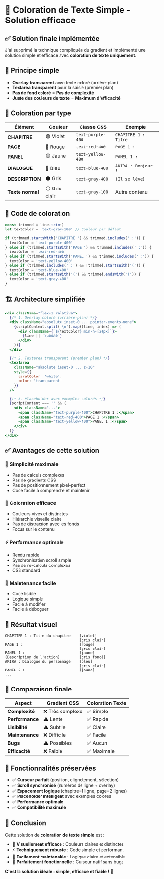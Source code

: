 # 🎨 Coloration de Texte Simple - Solution efficace

## ✅ **Solution finale implémentée**

J'ai supprimé la technique compliquée du gradient et implémenté une solution simple et efficace avec **coloration de texte uniquement**.

## 🎯 **Principe simple**

- **Overlay transparent** avec texte coloré (arrière-plan)
- **Textarea transparent** pour la saisie (premier plan)
- **Pas de fond coloré** = **Pas de complexité**
- **Juste des couleurs de texte** = **Maximum d'efficacité**

## 🎨 **Coloration par type**

| Élément | Couleur | Classe CSS | Exemple |
|---------|---------|------------|---------|
| **CHAPITRE** | 🟣 Violet | `text-purple-400` | `CHAPITRE 1 : Titre` |
| **PAGE** | 🔴 Rouge | `text-red-400` | `PAGE 1 :` |
| **PANEL** | 🟡 Jaune | `text-yellow-400` | `PANEL 1 :` |
| **DIALOGUE** | 🔵 Bleu | `text-blue-400` | `AKIRA : Bonjour !` |
| **DESCRIPTION** | ⚫ Gris | `text-gray-400` | `(Il se lève)` |
| **Texte normal** | ⚪ Gris clair | `text-gray-100` | Autre contenu |

## 🔧 **Code de coloration**

```typescript
const trimmed = line.trim()
let textColor = 'text-gray-100' // Couleur par défaut

if (trimmed.startsWith('CHAPITRE ') && trimmed.includes(' :')) {
  textColor = 'text-purple-400'
} else if (trimmed.startsWith('PAGE ') && trimmed.includes(' :')) {
  textColor = 'text-red-400'
} else if (trimmed.startsWith('PANEL ') && trimmed.includes(' :')) {
  textColor = 'text-yellow-400'
} else if (trimmed.includes(' :') && !trimmed.startsWith('(')) {
  textColor = 'text-blue-400'
} else if (trimmed.startsWith('(') && trimmed.endsWith(')')) {
  textColor = 'text-gray-400'
}
```

## 🏗️ **Architecture simplifiée**

```jsx
<div className="flex-1 relative">
  {/* 1. Overlay coloré (arrière-plan) */}
  <div className="absolute inset-0 ... pointer-events-none">
    {scriptContent.split('\n').map((line, index) => (
      <div className={`${textColor} min-h-[24px]`}>
        {line || '\u00A0'}
      </div>
    ))}
  </div>

  {/* 2. Textarea transparent (premier plan) */}
  <textarea 
    className="absolute inset-0 ... z-10"
    style={{
      caretColor: 'white',
      color: 'transparent'
    }}
  />

  {/* 3. Placeholder avec exemples colorés */}
  {scriptContent === '' && (
    <div className="...">
      <span className="text-purple-400">CHAPITRE 1 :</span>
      <span className="text-red-400">PAGE 1 :</span>
      <span className="text-yellow-400">PANEL 1 :</span>
    </div>
  )}
</div>
```

## ✅ **Avantages de cette solution**

### 🎯 **Simplicité maximale**
- Pas de calculs complexes
- Pas de gradients CSS
- Pas de positionnement pixel-perfect
- Code facile à comprendre et maintenir

### 🎨 **Coloration efficace**
- Couleurs vives et distinctes
- Hiérarchie visuelle claire
- Pas de distraction avec les fonds
- Focus sur le contenu

### ⚡ **Performance optimale**
- Rendu rapide
- Synchronisation scroll simple
- Pas de re-calculs complexes
- CSS standard

### 🔧 **Maintenance facile**
- Code lisible
- Logique simple
- Facile à modifier
- Facile à déboguer

## 🎨 **Résultat visuel**

```
CHAPITRE 1 : Titre du chapitre    [violet]
                                  [gris clair]
PAGE 1 :                          [rouge]
                                  [gris clair]
PANEL 1 :                         [jaune]
(Description de l'action)         [gris foncé]
AKIRA : Dialogue du personnage    [bleu]
                                  [gris clair]
PANEL 2 :                         [jaune]
...
```

## 🔄 **Comparaison finale**

| Aspect | Gradient CSS | Coloration Texte |
|--------|--------------|------------------|
| **Complexité** | ❌ Très complexe | ✅ Simple |
| **Performance** | ⚠️ Lente | ✅ Rapide |
| **Lisibilité** | ⚠️ Subtile | ✅ Claire |
| **Maintenance** | ❌ Difficile | ✅ Facile |
| **Bugs** | ⚠️ Possibles | ✅ Aucun |
| **Efficacité** | ❌ Faible | ✅ Maximale |

## 🚀 **Fonctionnalités préservées**

- ✅ **Curseur parfait** (position, clignotement, sélection)
- ✅ **Scroll synchronisé** (numéros de ligne + overlay)
- ✅ **Espacement logique** (chapitre=1 ligne, page=2 lignes)
- ✅ **Placeholder intelligent** avec exemples colorés
- ✅ **Performance optimale**
- ✅ **Compatibilité maximale**

## 🎯 **Conclusion**

Cette solution de **coloration de texte simple** est :

- 🎨 **Visuellement efficace** : Couleurs claires et distinctes
- ⚡ **Techniquement robuste** : Code simple et performant
- 🔧 **Facilement maintenable** : Logique claire et extensible
- 🚀 **Parfaitement fonctionnelle** : Curseur natif sans bugs

**C'est la solution idéale : simple, efficace et fiable !** 🎉
